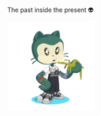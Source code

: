 The past inside the present 👽

<div>
  <img width="200px" height="200px" src="https://github.com/22horik/22horik/blob/main/octocat-horik.png"/>
</div>  
